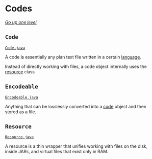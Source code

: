# Codes

[_Go up one level_](readme.md)

## `Code`

[`Code.java`](../lang/Code.java)

A code is essentially any plan text file written in a certain [language](languages.md).

Instead of directly working with files, a code object internally uses the [resource](#resource) class

## `Encodeable`

[`Encodeable.java`](../lang/Encodeable.java)

Anything that can be losslessly converted into a [code](#code) object and then stored as a file.

## `Resource`

[`Resource.java`](../io/Resource.java)

A resource is a thin wrapper that unifies working with files on the disk, inside JARs, and virtual files that exist only in RAM.
